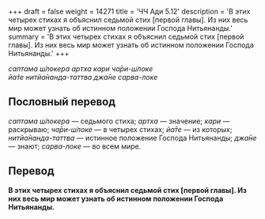 +++
draft = false
weight = 14271
title = 'ЧЧ Ади 5.12'
description = 'В этих четырех стихах я объяснил седьмой стих [первой главы]. Из них весь мир может узнать об истинном положении Господа Нитьянанды.'
summary = 'В этих четырех стихах я объяснил седьмой стих [первой главы]. Из них весь мир может узнать об истинном положении Господа Нитьянанды.'
+++

_саптама ш́локера артха кари ча̄ри-ш́локе  
йа̄те нитйа̄нанда-таттва джа̄не сарва-локе_

## Пословный перевод

_саптама_ _ш́локера_ — седьмого стиха; _артха_ — значение; _кари_ — раскрываю; _ча̄ри_\-_ш́локе_ — в четырех стихах; _йа̄те_ — из которых; _нитйа̄нанда_\-_таттва_ — истинное положение Господа Нитьянанды; _джа̄не_ — знают; _сарва_\-_локе_ — во всем мире.

## Перевод

**В этих четырех стихах я объяснил седьмой стих \[первой главы\]. Из них весь мир может узнать об истинном положении Господа Нитьянанды.**
